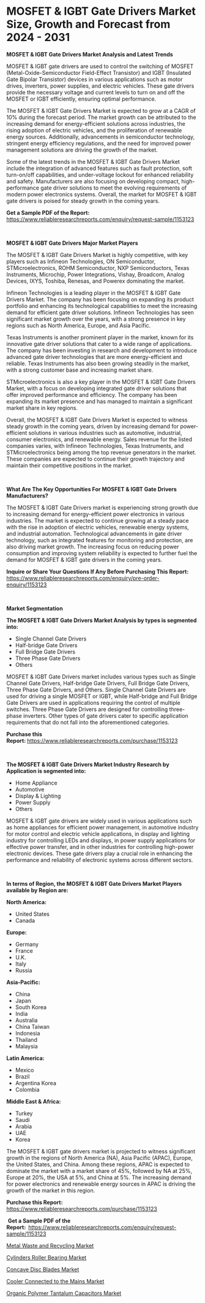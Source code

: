 <p><h1>MOSFET & IGBT Gate Drivers Market Size, Growth and Forecast from 2024 - 2031</h1></p><p><strong>MOSFET & IGBT Gate Drivers Market Analysis and Latest Trends</strong></p>
<p><p>MOSFET & IGBT gate drivers are used to control the switching of MOSFET (Metal-Oxide-Semiconductor Field-Effect Transistor) and IGBT (Insulated Gate Bipolar Transistor) devices in various applications such as motor drives, inverters, power supplies, and electric vehicles. These gate drivers provide the necessary voltage and current levels to turn on and off the MOSFET or IGBT efficiently, ensuring optimal performance.</p><p>The MOSFET & IGBT Gate Drivers Market is expected to grow at a CAGR of 10% during the forecast period. The market growth can be attributed to the increasing demand for energy-efficient solutions across industries, the rising adoption of electric vehicles, and the proliferation of renewable energy sources. Additionally, advancements in semiconductor technology, stringent energy efficiency regulations, and the need for improved power management solutions are driving the growth of the market.</p><p>Some of the latest trends in the MOSFET & IGBT Gate Drivers Market include the integration of advanced features such as fault protection, soft turn-on/off capabilities, and under-voltage lockout for enhanced reliability and safety. Manufacturers are also focusing on developing compact, high-performance gate driver solutions to meet the evolving requirements of modern power electronics systems. Overall, the market for MOSFET & IGBT gate drivers is poised for steady growth in the coming years.</p></p>
<p><strong>Get a Sample PDF of the Report:&nbsp;</strong> <a href="https://www.reliableresearchreports.com/enquiry/request-sample/1153123">https://www.reliableresearchreports.com/enquiry/request-sample/1153123</a></p>
<p>&nbsp;</p>
<p><strong>MOSFET & IGBT Gate Drivers Major Market Players</strong></p>
<p><p>The MOSFET & IGBT Gate Drivers Market is highly competitive, with key players such as Infineon Technologies, ON Semiconductor, STMicroelectronics, ROHM Semiconductor, NXP Semiconductors, Texas Instruments, Microchip, Power Integrations, Vishay, Broadcom, Analog Devices, IXYS, Toshiba, Renesas, and Powerex dominating the market.</p><p>Infineon Technologies is a leading player in the MOSFET & IGBT Gate Drivers Market. The company has been focusing on expanding its product portfolio and enhancing its technological capabilities to meet the increasing demand for efficient gate driver solutions. Infineon Technologies has seen significant market growth over the years, with a strong presence in key regions such as North America, Europe, and Asia Pacific.</p><p>Texas Instruments is another prominent player in the market, known for its innovative gate driver solutions that cater to a wide range of applications. The company has been investing in research and development to introduce advanced gate driver technologies that are more energy-efficient and reliable. Texas Instruments has also been growing steadily in the market, with a strong customer base and increasing market share.</p><p>STMicroelectronics is also a key player in the MOSFET & IGBT Gate Drivers Market, with a focus on developing integrated gate driver solutions that offer improved performance and efficiency. The company has been expanding its market presence and has managed to maintain a significant market share in key regions.</p><p>Overall, the MOSFET & IGBT Gate Drivers Market is expected to witness steady growth in the coming years, driven by increasing demand for power-efficient solutions in various industries such as automotive, industrial, consumer electronics, and renewable energy. Sales revenue for the listed companies varies, with Infineon Technologies, Texas Instruments, and STMicroelectronics being among the top revenue generators in the market. These companies are expected to continue their growth trajectory and maintain their competitive positions in the market.</p></p>
<p>&nbsp;</p>
<p><strong>What Are The Key Opportunities For MOSFET & IGBT Gate Drivers Manufacturers?</strong></p>
<p><p>The MOSFET & IGBT Gate Drivers market is experiencing strong growth due to increasing demand for energy-efficient power electronics in various industries. The market is expected to continue growing at a steady pace with the rise in adoption of electric vehicles, renewable energy systems, and industrial automation. Technological advancements in gate driver technology, such as integrated features for monitoring and protection, are also driving market growth. The increasing focus on reducing power consumption and improving system reliability is expected to further fuel the demand for MOSFET & IGBT gate drivers in the coming years.</p></p>
<p><strong>Inquire or Share Your Questions If Any Before Purchasing This Report:</strong> <a href="https://www.reliableresearchreports.com/enquiry/pre-order-enquiry/1153123">https://www.reliableresearchreports.com/enquiry/pre-order-enquiry/1153123</a></p>
<p>&nbsp;</p>
<p><strong>Market Segmentation</strong></p>
<p><strong>The MOSFET & IGBT Gate Drivers Market Analysis by types is segmented into:</strong></p>
<p><ul><li>Single Channel Gate Drivers</li><li>Half-bridge Gate Drivers</li><li>Full Bridge Gate Drivers</li><li>Three Phase Gate Drivers</li><li>Others</li></ul></p>
<p><p>MOSFET & IGBT Gate Drivers market includes various types such as Single Channel Gate Drivers, Half-bridge Gate Drivers, Full Bridge Gate Drivers, Three Phase Gate Drivers, and Others. Single Channel Gate Drivers are used for driving a single MOSFET or IGBT, while Half-bridge and Full Bridge Gate Drivers are used in applications requiring the control of multiple switches. Three Phase Gate Drivers are designed for controlling three-phase inverters. Other types of gate drivers cater to specific application requirements that do not fall into the aforementioned categories.</p></p>
<p><strong>Purchase this Report:&nbsp;</strong><a href="https://www.reliableresearchreports.com/purchase/1153123">https://www.reliableresearchreports.com/purchase/1153123</a></p>
<p>&nbsp;</p>
<p><strong>The MOSFET & IGBT Gate Drivers Market Industry Research by Application is segmented into:</strong></p>
<p><ul><li>Home Appliance</li><li>Automotive</li><li>Display & Lighting</li><li>Power Supply</li><li>Others</li></ul></p>
<p><p>MOSFET & IGBT gate drivers are widely used in various applications such as home appliances for efficient power management, in automotive industry for motor control and electric vehicle applications, in display and lighting industry for controlling LEDs and displays, in power supply applications for effective power transfer, and in other industries for controlling high-power electronic devices. These gate drivers play a crucial role in enhancing the performance and reliability of electronic systems across different sectors.</p></p>
<p>&nbsp;</p>
<p><strong>In terms of Region, the MOSFET & IGBT Gate Drivers Market Players available by Region are:</strong></p>
<p>
    <p> <strong> North America: </strong>
        <ul>
            <li>United States</li>
            <li>Canada</li>
        </ul>
        </p> 
    <p> <strong> Europe: </strong>
        <ul>
            <li>Germany</li>
            <li>France</li>
            <li>U.K.</li>
            <li>Italy</li>
            <li>Russia</li>
        </ul>
        </p> 
    <p> <strong> Asia-Pacific: </strong>
        <ul>
            <li>China</li>
            <li>Japan</li>
            <li>South Korea</li>
            <li>India</li>
            <li>Australia</li>
            <li>China Taiwan</li>
            <li>Indonesia</li>
            <li>Thailand</li>
            <li>Malaysia</li>
        </ul>
        </p> 
    <p> <strong> Latin America: </strong>
        <ul>
            <li>Mexico</li>
            <li>Brazil</li>
            <li>Argentina Korea</li>
            <li>Colombia</li>
        </ul>
        </p> 
    <p> <strong> Middle East & Africa: </strong>
        <ul>
            <li>Turkey</li>
            <li>Saudi</li>
            <li>Arabia</li>
            <li>UAE</li>
            <li>Korea</li>
        </ul>
    </p>
    </p>
<p><p>The MOSFET & IGBT gate drivers market is projected to witness significant growth in the regions of North America (NA), Asia Pacific (APAC), Europe, the United States, and China. Among these regions, APAC is expected to dominate the market with a market share of 45%, followed by NA at 25%, Europe at 20%, the USA at 5%, and China at 5%. The increasing demand for power electronics and renewable energy sources in APAC is driving the growth of the market in this region.</p></p>
<p><strong>Purchase this Report: </strong><a href="https://www.reliableresearchreports.com/purchase/1153123">https://www.reliableresearchreports.com/purchase/1153123</a></p>
<p>&nbsp;<strong>Get a Sample PDF of the Report:&nbsp;&nbsp;</strong><a href="https://www.reliableresearchreports.com/enquiry/request-sample/1153123">https://www.reliableresearchreports.com/enquiry/request-sample/1153123</a></p>
<p><strong></strong></p>
<p><p><a href="https://github.com/mharielmesa/Market-Research-Report-List-1/blob/main/metal-waste-and-recycling-market.md">Metal Waste and Recycling Market</a></p><p><a href="https://medium.com/@wadefahey/cylinders-roller-bearing-market-exploring-market-share-market-trends-and-future-growth-9aba8e205b02">Cylinders Roller Bearing Market</a></p><p><a href="https://medium.com/@wadefahey/concave-disc-blades-market-exploring-market-share-market-trends-and-future-growth-27e7929b8a5f">Concave Disc Blades Market</a></p><p><a href="https://medium.com/@wadefahey/cooler-connected-to-the-mains-market-size-and-market-trends-complete-industry-overview-2024-to-01a35caf3fbb">Cooler Connected to the Mains Market</a></p><p><a href="https://github.com/suaretopek9/Market-Research-Report-List-1/blob/main/organic-polymer-tantalum-capacitors-market.md">Organic Polymer Tantalum Capacitors Market</a></p></p>